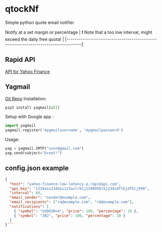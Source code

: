 # qtockNf
Simple python quote email notifier

Notify at a set margin or percentage
| :exclamation:  Note that a too low interval, might exceed the daily free quota!   |
|-------------------------------------------------------------------------------------|
## Rapid API
<a href="https://rapidapi.com/">API for Yahoo Finance</a>
## Yagmail
<a href="https://github.com/kootenpv/yagmail">Git Repo</a>
Installation:
```python
pip3 install yagmail[all]
```
Setup with Google app :
```python
import yagmail
yagmail.register('mygmailusername', 'mygmailpassword')
```
Usage:
```python
yag = yagmail.SMTP("user@gmail.com")
yag.send(subject="Great!")
```
## config.json example
```json
{
  "host": "yahoo-finance-low-latency.p.rapidapi.com",
  "api_key": "1234oiu1345oi123aslrktj2340958lkj234sdflkjdfklj999",
  "interval": 60,
  "email_sender": "sender@example.com",
  "email_recipients": ["ra@example.com", "rb@example.com"],
  "notifications": [
    { "symbol": "USDEUR=X", "price": 100, "percentage": 10 },
    { "symbol": "JNJ", "price": 100, "percentage": 10 }
  ]
}```

